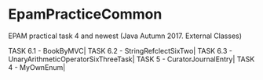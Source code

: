 # EpamPracticeCommon
EPAM practical task 4 and newest (Java Autumn 2017. External Classes)

TASK 6.1 - BookByMVC| 
TASK 6.2 - StringRefclectSixTwo|
TASK 6.3 - UnaryArithmeticOperatorSixThreeTask|
TASK 5 - CuratorJournalEntry|
TASK 4 - MyOwnEnum|
